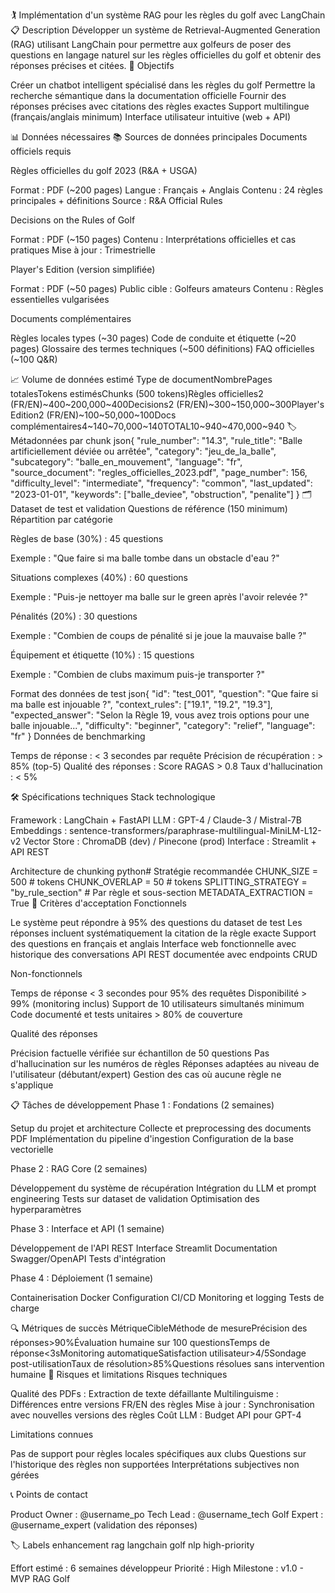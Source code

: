 🏌️ Implémentation d'un système RAG pour les règles du golf avec LangChain
📋 Description
Développer un système de Retrieval-Augmented Generation (RAG) utilisant LangChain pour permettre aux golfeurs de poser des questions en langage naturel sur les règles officielles du golf et obtenir des réponses précises et citées.
🎯 Objectifs

 Créer un chatbot intelligent spécialisé dans les règles du golf
 Permettre la recherche sémantique dans la documentation officielle
 Fournir des réponses précises avec citations des règles exactes
 Support multilingue (français/anglais minimum)
 Interface utilisateur intuitive (web + API)

📊 Données nécessaires
📚 Sources de données principales
Documents officiels requis

Règles officielles du golf 2023 (R&A + USGA)

Format : PDF (~200 pages)
Langue : Français + Anglais
Contenu : 24 règles principales + définitions
Source : R&A Official Rules


Decisions on the Rules of Golf

Format : PDF (~150 pages)
Contenu : Interprétations officielles et cas pratiques
Mise à jour : Trimestrielle


Player's Edition (version simplifiée)

Format : PDF (~50 pages)
Public cible : Golfeurs amateurs
Contenu : Règles essentielles vulgarisées



Documents complémentaires

Règles locales types (~30 pages)
Code de conduite et étiquette (~20 pages)
Glossaire des termes techniques (~500 définitions)
FAQ officielles (~100 Q&R)

📈 Volume de données estimé
Type de documentNombrePages totalesTokens estimésChunks (500 tokens)Règles officielles2 (FR/EN)~400~200,000~400Decisions2 (FR/EN)~300~150,000~300Player's Edition2 (FR/EN)~100~50,000~100Docs complémentaires4~140~70,000~140TOTAL10~940~470,000~940
🏷️ Métadonnées par chunk
json{
  "rule_number": "14.3",
  "rule_title": "Balle artificiellement déviée ou arrêtée",
  "category": "jeu_de_la_balle",
  "subcategory": "balle_en_mouvement", 
  "language": "fr",
  "source_document": "regles_officielles_2023.pdf",
  "page_number": 156,
  "difficulty_level": "intermediate",
  "frequency": "common",
  "last_updated": "2023-01-01",
  "keywords": ["balle_deviee", "obstruction", "penalite"]
}
🗂️ Dataset de test et validation
Questions de référence (150 minimum)
Répartition par catégorie

Règles de base (30%) : 45 questions

Exemple : "Que faire si ma balle tombe dans un obstacle d'eau ?"


Situations complexes (40%) : 60 questions

Exemple : "Puis-je nettoyer ma balle sur le green après l'avoir relevée ?"


Pénalités (20%) : 30 questions

Exemple : "Combien de coups de pénalité si je joue la mauvaise balle ?"


Équipement et étiquette (10%) : 15 questions

Exemple : "Combien de clubs maximum puis-je transporter ?"



Format des données de test
json{
  "id": "test_001",
  "question": "Que faire si ma balle est injouable ?",
  "context_rules": ["19.1", "19.2", "19.3"],
  "expected_answer": "Selon la Règle 19, vous avez trois options pour une balle injouable...",
  "difficulty": "beginner",
  "category": "relief",
  "language": "fr"
}
Données de benchmarking

Temps de réponse : < 3 secondes par requête
Précision de récupération : > 85% (top-5)
Qualité des réponses : Score RAGAS > 0.8
Taux d'hallucination : < 5%

🛠️ Spécifications techniques
Stack technologique

Framework : LangChain + FastAPI
LLM : GPT-4 / Claude-3 / Mistral-7B
Embeddings : sentence-transformers/paraphrase-multilingual-MiniLM-L12-v2
Vector Store : ChromaDB (dev) / Pinecone (prod)
Interface : Streamlit + API REST

Architecture de chunking
python# Stratégie recommandée
CHUNK_SIZE = 500  # tokens
CHUNK_OVERLAP = 50  # tokens
SPLITTING_STRATEGY = "by_rule_section"  # Par règle et sous-section
METADATA_EXTRACTION = True
📝 Critères d'acceptation
Fonctionnels

 Le système peut répondre à 95% des questions du dataset de test
 Les réponses incluent systématiquement la citation de la règle exacte
 Support des questions en français et anglais
 Interface web fonctionnelle avec historique des conversations
 API REST documentée avec endpoints CRUD

Non-fonctionnels

 Temps de réponse < 3 secondes pour 95% des requêtes
 Disponibilité > 99% (monitoring inclus)
 Support de 10 utilisateurs simultanés minimum
 Code documenté et tests unitaires > 80% de couverture

Qualité des réponses

 Précision factuelle vérifiée sur échantillon de 50 questions
 Pas d'hallucination sur les numéros de règles
 Réponses adaptées au niveau de l'utilisateur (débutant/expert)
 Gestion des cas où aucune règle ne s'applique

📋 Tâches de développement
Phase 1 : Fondations (2 semaines)

 Setup du projet et architecture
 Collecte et preprocessing des documents PDF
 Implémentation du pipeline d'ingestion
 Configuration de la base vectorielle

Phase 2 : RAG Core (2 semaines)

 Développement du système de récupération
 Intégration du LLM et prompt engineering
 Tests sur dataset de validation
 Optimisation des hyperparamètres

Phase 3 : Interface et API (1 semaine)

 Développement de l'API REST
 Interface Streamlit
 Documentation Swagger/OpenAPI
 Tests d'intégration

Phase 4 : Déploiement (1 semaine)

 Containerisation Docker
 Configuration CI/CD
 Monitoring et logging
 Tests de charge

🔍 Métriques de succès
MétriqueCibleMéthode de mesurePrécision des réponses>90%Évaluation humaine sur 100 questionsTemps de réponse<3sMonitoring automatiqueSatisfaction utilisateur>4/5Sondage post-utilisationTaux de résolution>85%Questions résolues sans intervention humaine
🚧 Risques et limitations
Risques techniques

Qualité des PDFs : Extraction de texte défaillante
Multilinguisme : Différences entre versions FR/EN des règles
Mise à jour : Synchronisation avec nouvelles versions des règles
Coût LLM : Budget API pour GPT-4

Limitations connues

Pas de support pour règles locales spécifiques aux clubs
Questions sur l'historique des règles non supportées
Interprétations subjectives non gérées

📞 Points de contact

Product Owner : @username_po
Tech Lead : @username_tech
Golf Expert : @username_expert (validation des réponses)

🏷️ Labels
enhancement rag langchain golf nlp high-priority

Effort estimé : 6 semaines développeur
Priorité : High
Milestone : v1.0 - MVP RAG Golf
